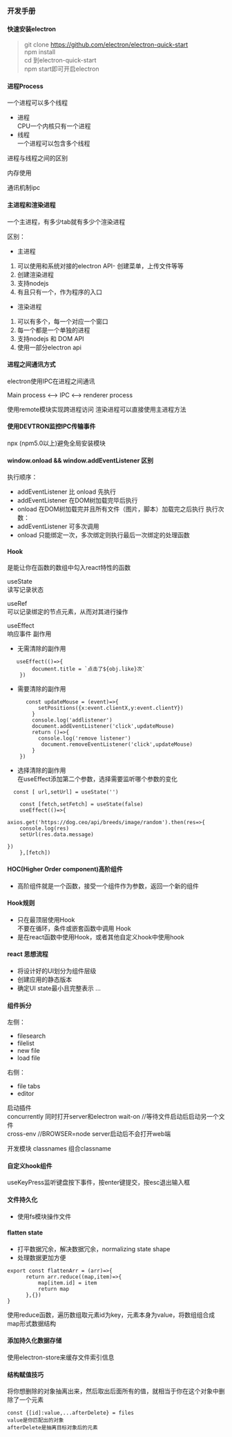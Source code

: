 ### 开发手册

#### 快速安装electron
 > git clone https://github.com/electron/electron-quick-start   
 >npm install   
 cd 到electron-quick-start   
   npm start即可开启electron


#### 进程Process

一个进程可以多个线程

- 进程   
CPU一个内核只有一个进程
- 线程    
一个进程可以包含多个线程

进程与线程之间的区别  

内存使用

通讯机制ipc

#### 主进程和渲染进程  
一个主进程，有多少tab就有多少个渲染进程

区别：
- 主进程  
1. 可以使用和系统对接的electron API- 创建菜单，上传文件等等  
2. 创建渲染进程
3. 支持nodejs
4. 有且只有一个，作为程序的入口

- 渲染进程
1. 可以有多个，每一个对应一个窗口
2. 每一个都是一个单独的进程
3. 支持nodejs 和 DOM API
4. 使用一部分electron api


#### 进程之间通讯方式
electron使用IPC在进程之间通讯

Main process <--> IPC <--> renderer process

使用remote模块实现跨进程访问
渲染进程可以直接使用主进程方法

#### 使用DEVTRON监控IPC传输事件

npx (npm5.0以上)避免全局安装模块

#### window.onload && window.addEventListener 区别
执行顺序：  
- addEventListener 比 onload 先执行 
- addEventListener 在DOM树加载完毕后执行
- onload 在DOM树加载完并且所有文件（图片，脚本）加载完之后执行
执行次数：
- addEventListener 可多次调用
- onload 只能绑定一次，多次绑定则执行最后一次绑定的处理函数



#### Hook
是能让你在函数的数组中勾入react特性的函数   

useState  
读写记录状态   

useRef   
可以记录绑定的节点元素，从而对其进行操作   

useEffect  
响应事件
副作用   
- 无需清除的副作用   
```
   useEffect(()=>{
        document.title = `点击了${obj.like}次`
    })
```
- 需要清除的副作用
```
      const updateMouse = (event)=>{
          setPositions({x:event.clientX,y:event.clientY})
        }
        console.log('addlistener')
        document.addEventListener('click',updateMouse)
        return ()=>{
          console.log('remove listener')
           document.removeEventListener('click',updateMouse)
        }
    })
```
- 选择清除的副作用   
在useEffect添加第二个参数，选择需要监听哪个参数的变化
```
  const [ url,setUrl] = useState('')
  
    const [fetch,setFetch] = useState(false)
    useEffect(()=>{

axios.get('https://dog.ceo/api/breeds/image/random').then(res=>{
    console.log(res)
    setUrl(res.data.message)

})
    },[fetch])
```

#### HOC(Higher Order component)高阶组件   
- 高阶组件就是一个函数，接受一个组件作为参数，返回一个新的组件  


#### Hook规则

- 只在最顶层使用Hook   
不要在循环，条件或嵌套函数中调用 Hook  
- 是在react函数中使用Hook，或者其他自定义hook中使用hook


#### react 思想流程
- 将设计好的UI划分为组件层级  
- 创建应用的静态版本  
- 确定UI state最小且完整表示
...

#### 组件拆分  
左侧：   
- filesearch   
- filelist
- new file
- load file 

右侧：
- file tabs
- editor

启动插件   
concurrently   同时打开server和electron
wait-on //等待文件启动后启动另一个文件    
cross-env  //BROWSER=node server启动后不会打开web端   


开发模块
classnames 组合classname  

#### 自定义hook组件

useKeyPress监听键盘按下事件，按enter键提交，按esc退出输入框


#### 文件持久化

- 使用fs模块操作文件


#### flatten state
- 打平数据冗余，解决数据冗余，normalizing state shape
- 处理数据更加方便
```
export const flattenArr = (arr)=>{
      return arr.reduce((map,item)=>{
          map[item.id] = item
          return map
      },{})
}

```
使用reduce函数，遍历数组取元素id为key，元素本身为value，将数组组合成map形式数据结构

#### 添加持久化数据存储

使用electron-store来缓存文件索引信息   

#### 结构赋值技巧
将你想删除的对象抽离出来，然后取出后面所有的值，就相当于你在这个对象中删除了一个元素
```
const {[id]:value,...afterDelete} = files
value是你匹配出的对象
afterDelete是抽离目标对象后的元素
```

